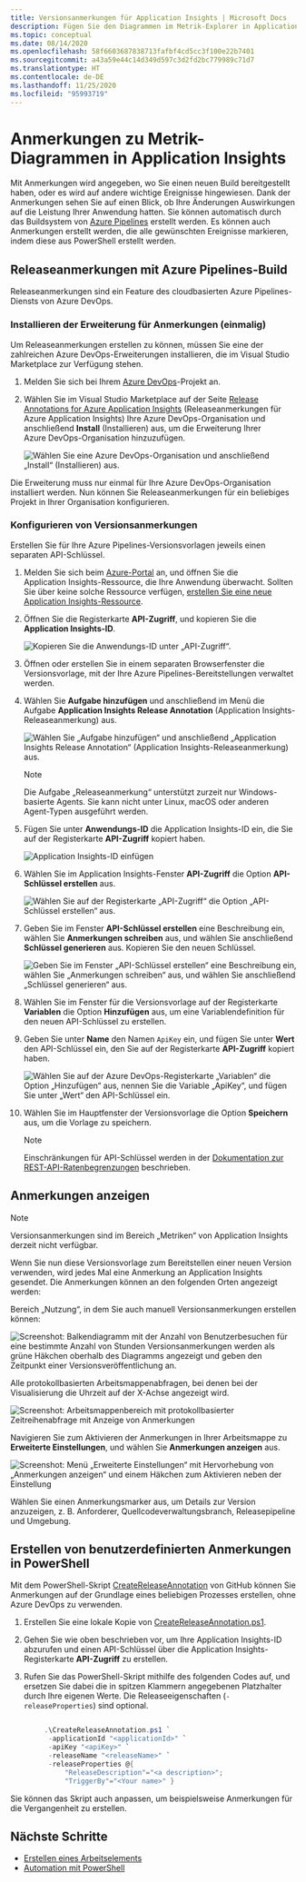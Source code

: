 ```yaml
---
title: Versionsanmerkungen für Application Insights | Microsoft Docs
description: Fügen Sie den Diagrammen im Metrik-Explorer in Application Insights Bereitstellungs- oder Buildmarker hinzu.
ms.topic: conceptual
ms.date: 08/14/2020
ms.openlocfilehash: 58f6603687838713fafbf4cd5cc3f100e22b7401
ms.sourcegitcommit: a43a59e44c14d349d597c3d2fd2bc779989c71d7
ms.translationtype: HT
ms.contentlocale: de-DE
ms.lasthandoff: 11/25/2020
ms.locfileid: "95993719"
---
```

# <a name="annotations-on-metric-charts-in-application-insights"></a>Anmerkungen zu Metrik-Diagrammen in Application Insights

Mit Anmerkungen wird angegeben, wo Sie einen neuen Build bereitgestellt haben, oder es wird auf andere wichtige Ereignisse hingewiesen. Dank der Anmerkungen sehen Sie auf einen Blick, ob Ihre Änderungen Auswirkungen auf die Leistung Ihrer Anwendung hatten. Sie können automatisch durch das Buildsystem von [Azure Pipelines](/azure/devops/pipelines/tasks/) erstellt werden. Es können auch Anmerkungen erstellt werden, die alle gewünschten Ereignisse markieren, indem diese aus PowerShell erstellt werden.

## <a name="release-annotations-with-azure-pipelines-build"></a>Releaseanmerkungen mit Azure Pipelines-Build

Releaseanmerkungen sind ein Feature des cloudbasierten Azure Pipelines-Diensts von Azure DevOps.

### <a name="install-the-annotations-extension-one-time"></a>Installieren der Erweiterung für Anmerkungen (einmalig)

Um Releaseanmerkungen erstellen zu können, müssen Sie eine der zahlreichen Azure DevOps-Erweiterungen installieren, die im Visual Studio Marketplace zur Verfügung stehen.

1. Melden Sie sich bei Ihrem [Azure DevOps](https://azure.microsoft.com/services/devops/)-Projekt an.
   
1. Wählen Sie im Visual Studio Marketplace auf der Seite [Release Annotations for Azure Application Insights](https://marketplace.visualstudio.com/items/ms-appinsights.appinsightsreleaseannotations) (Releaseanmerkungen für Azure Application Insights) Ihre Azure DevOps-Organisation und anschließend **Install** (Installieren) aus, um die Erweiterung Ihrer Azure DevOps-Organisation hinzuzufügen.
   
   ![Wählen Sie eine Azure DevOps-Organisation und anschließend „Install“ (Installieren) aus.](./media/annotations/1-install.png)
   
Die Erweiterung muss nur einmal für Ihre Azure DevOps-Organisation installiert werden. Nun können Sie Releaseanmerkungen für ein beliebiges Projekt in Ihrer Organisation konfigurieren.

### <a name="configure-release-annotations"></a>Konfigurieren von Versionsanmerkungen

Erstellen Sie für Ihre Azure Pipelines-Versionsvorlagen jeweils einen separaten API-Schlüssel.

1. Melden Sie sich beim [Azure-Portal](https://portal.azure.com) an, und öffnen Sie die Application Insights-Ressource, die Ihre Anwendung überwacht. Sollten Sie über keine solche Ressource verfügen, [erstellen Sie eine neue Application Insights-Ressource](./app-insights-overview.md).
   
1. Öffnen Sie die Registerkarte **API-Zugriff**, und kopieren Sie die **Application Insights-ID**.
   
   ![Kopieren Sie die Anwendungs-ID unter „API-Zugriff“.](./media/annotations/2-app-id.png)

1. Öffnen oder erstellen Sie in einem separaten Browserfenster die Versionsvorlage, mit der Ihre Azure Pipelines-Bereitstellungen verwaltet werden.
   
1. Wählen Sie **Aufgabe hinzufügen** und anschließend im Menü die Aufgabe **Application Insights Release Annotation** (Application Insights-Releaseanmerkung) aus.
   
   ![Wählen Sie „Aufgabe hinzufügen“ und anschließend „Application Insights Release Annotation“ (Application Insights-Releaseanmerkung) aus.](./media/annotations/3-add-task.png)

   > [!NOTE]
   > Die Aufgabe „Releaseanmerkung“ unterstützt zurzeit nur Windows-basierte Agents. Sie kann nicht unter Linux, macOS oder anderen Agent-Typen ausgeführt werden.
   
1. Fügen Sie unter **Anwendungs-ID** die Application Insights-ID ein, die Sie auf der Registerkarte **API-Zugriff** kopiert haben.
   
   ![Application Insights-ID einfügen](./media/annotations/4-paste-app-id.png)
   
1. Wählen Sie im Application Insights-Fenster **API-Zugriff** die Option **API-Schlüssel erstellen** aus. 
   
   ![Wählen Sie auf der Registerkarte „API-Zugriff“ die Option „API-Schlüssel erstellen“ aus.](./media/annotations/5-create-api-key.png)
   
1. Geben Sie im Fenster **API-Schlüssel erstellen** eine Beschreibung ein, wählen Sie **Anmerkungen schreiben** aus, und wählen Sie anschließend **Schlüssel generieren** aus. Kopieren Sie den neuen Schlüssel.
   
   ![Geben Sie im Fenster „API-Schlüssel erstellen“ eine Beschreibung ein, wählen Sie „Anmerkungen schreiben“ aus, und wählen Sie anschließend „Schlüssel generieren“ aus.](./media/annotations/6-create-api-key.png)
   
1. Wählen Sie im Fenster für die Versionsvorlage auf der Registerkarte **Variablen** die Option **Hinzufügen** aus, um eine Variablendefinition für den neuen API-Schlüssel zu erstellen.

1. Geben Sie unter **Name** den Namen `ApiKey` ein, und fügen Sie unter **Wert** den API-Schlüssel ein, den Sie auf der Registerkarte **API-Zugriff** kopiert haben.
   
   ![Wählen Sie auf der Azure DevOps-Registerkarte „Variablen“ die Option „Hinzufügen“ aus, nennen Sie die Variable „ApiKey“, und fügen Sie unter „Wert“ den API-Schlüssel ein.](./media/annotations/7-paste-api-key.png)
   
1. Wählen Sie im Hauptfenster der Versionsvorlage die Option **Speichern** aus, um die Vorlage zu speichern.


   > [!NOTE]
   > Einschränkungen für API-Schlüssel werden in der [Dokumentation zur REST-API-Ratenbegrenzungen](https://dev.applicationinsights.io/documentation/Authorization/Rate-limits) beschrieben.

## <a name="view-annotations"></a>Anmerkungen anzeigen


   > [!NOTE]
   > Versionsanmerkungen sind im Bereich „Metriken“ von Application Insights derzeit nicht verfügbar.

Wenn Sie nun diese Versionsvorlage zum Bereitstellen einer neuen Version verwenden, wird jedes Mal eine Anmerkung an Application Insights gesendet. Die Anmerkungen können an den folgenden Orten angezeigt werden:

Bereich „Nutzung“, in dem Sie auch manuell Versionsanmerkungen erstellen können:

![Screenshot: Balkendiagramm mit der Anzahl von Benutzerbesuchen für eine bestimmte Anzahl von Stunden Versionsanmerkungen werden als grüne Häkchen oberhalb des Diagramms angezeigt und geben den Zeitpunkt einer Versionsveröffentlichung an.](./media/annotations/usage-pane.png)

Alle protokollbasierten Arbeitsmappenabfragen, bei denen bei der Visualisierung die Uhrzeit auf der X-Achse angezeigt wird.

![Screenshot: Arbeitsmappenbereich mit protokollbasierter Zeitreihenabfrage mit Anzeige von Anmerkungen](./media/annotations/workbooks-annotations.png)

Navigieren Sie zum Aktivieren der Anmerkungen in Ihrer Arbeitsmappe zu **Erweiterte Einstellungen**, und wählen Sie **Anmerkungen anzeigen** aus.

![Screenshot: Menü „Erweiterte Einstellungen“ mit Hervorhebung von „Anmerkungen anzeigen“ und einem Häkchen zum Aktivieren neben der Einstellung](./media/annotations/workbook-show-annotations.png)

Wählen Sie einen Anmerkungsmarker aus, um Details zur Version anzuzeigen, z. B. Anforderer, Quellcodeverwaltungsbranch, Releasepipeline und Umgebung.

## <a name="create-custom-annotations-from-powershell"></a>Erstellen von benutzerdefinierten Anmerkungen in PowerShell
Mit dem PowerShell-Skript [CreateReleaseAnnotation](https://github.com/MohanGsk/ApplicationInsights-Home/blob/master/API/CreateReleaseAnnotation.ps1) von GitHub können Sie Anmerkungen auf der Grundlage eines beliebigen Prozesses erstellen, ohne Azure DevOps zu verwenden. 

1. Erstellen Sie eine lokale Kopie von [CreateReleaseAnnotation.ps1](https://github.com/MohanGsk/ApplicationInsights-Home/blob/master/API/CreateReleaseAnnotation.ps1).
   
1. Gehen Sie wie oben beschrieben vor, um Ihre Application Insights-ID abzurufen und einen API-Schlüssel über die Application Insights-Registerkarte **API-Zugriff** zu erstellen.
   
1. Rufen Sie das PowerShell-Skript mithilfe des folgenden Codes auf, und ersetzen Sie dabei die in spitzen Klammern angegebenen Platzhalter durch Ihre eigenen Werte. Die Releaseeigenschaften (`-releaseProperties`) sind optional. 
   
   ```powershell
   
        .\CreateReleaseAnnotation.ps1 `
         -applicationId "<applicationId>" `
         -apiKey "<apiKey>" `
         -releaseName "<releaseName>" `
         -releaseProperties @{
             "ReleaseDescription"="<a description>";
             "TriggerBy"="<Your name>" }
   ```

Sie können das Skript auch anpassen, um beispielsweise Anmerkungen für die Vergangenheit zu erstellen.

## <a name="next-steps"></a>Nächste Schritte

* [Erstellen eines Arbeitselements](./diagnostic-search.md#create-work-item)
* [Automation mit PowerShell](./powershell.md)

